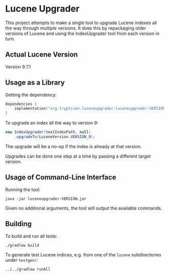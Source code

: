Lucene Upgrader
===============

This project attempts to make a single tool to upgrade Lucene indexes all the
way through multiple versions. It does this by repackaging older versions of
Lucene and using the IndexUpgrader tool from each version in turn.

Actual Lucene Version
------------------
Version 9.7.1

Usage as a Library
------------------

Getting the dependency:

```kotlin
dependencies {
    implementation("org.trypticon.luceneupgrader:luceneupgrader:VERSION")
}
```

To upgrade an index all the way to version 9:

```java
new IndexUpgrader(textIndexPath, null)
    .upgradeTo(LuceneVersion.VERSION_9);
```

The upgrade will be a no-op if the index is already at that version.

Upgrades can be done one step at a time by passing a different target version.


Usage of Command-Line Interface
-------------------------------

Running the tool:

```shell
java -jar luceneupgrader-VERSION.jar
```

Given no additional arguments, the tool will output the available commands.


Building
--------

To build and run all tests:

    ./gradlew build

To generate test Lucene indices, e.g. from one of the `lucene` subdirectories
under `testgen/`:

    ../../gradlew runAll

